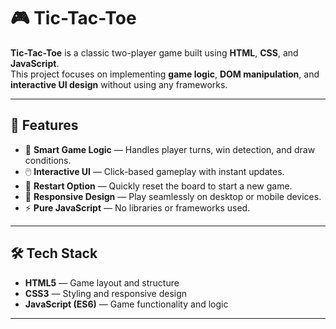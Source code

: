# 🎮 Tic-Tac-Toe

**Tic-Tac-Toe** is a classic two-player game built using **HTML**, **CSS**, and **JavaScript**.  
This project focuses on implementing **game logic**, **DOM manipulation**, and **interactive UI design** without using any frameworks.

---

## 🚀 Features

- 🧠 **Smart Game Logic** — Handles player turns, win detection, and draw conditions.  
- 🖱️ **Interactive UI** — Click-based gameplay with instant updates.  
- 🔁 **Restart Option** — Quickly reset the board to start a new game.  
- 📱 **Responsive Design** — Play seamlessly on desktop or mobile devices.  
- ⚡ **Pure JavaScript** — No libraries or frameworks used.  

---

## 🛠️ Tech Stack

- **HTML5** — Game layout and structure  
- **CSS3** — Styling and responsive design  
- **JavaScript (ES6)** — Game functionality and logic  

---



